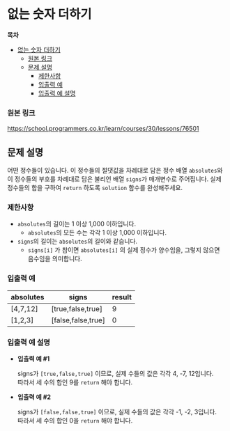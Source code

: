 # 없는 숫자 더하기

**목차**

- [없는 숫자 더하기](#없는-숫자-더하기)
    - [원본 링크](#원본-링크)
  - [문제 설명](#문제-설명)
    - [제한사항](#제한사항)
    - [입출력 예](#입출력-예)
    - [입출력 예 설명](#입출력-예-설명)

### 원본 링크

https://school.programmers.co.kr/learn/courses/30/lessons/76501

## 문제 설명

어떤 정수들이 있습니다. 이 정수들의 절댓값을 차례대로 담은 정수 배열 `absolutes`와 이 정수들의 부호를 차례대로 담은 불리언 배열 `signs`가 매개변수로 주어집니다. 실제 정수들의 합을 구하여 `return` 하도록 `solution` 함수를 완성해주세요.

### 제한사항

- `absolutes`의 길이는 1 이상 1,000 이하입니다.
  - `absolutes`의 모든 수는 각각 1 이상 1,000 이하입니다.
- `signs`의 길이는 `absolutes`의 길이와 같습니다.
  - `signs[i]` 가 참이면 `absolutes[i]` 의 실제 정수가 양수임을, 그렇지 않으면 음수임을 의미합니다.

### 입출력 예

| absolutes | signs              | result |
| --------- | ------------------ | ------ |
| [4,7,12]  | [true,false,true]  | 9      |
| [1,2,3]   | [false,false,true] | 0      |

### 입출력 예 설명

- **입출력 예 #1**

  signs가 `[true,false,true]` 이므로, 실제 수들의 값은 각각 4, -7, 12입니다.  
  따라서 세 수의 합인 9를 `return` 해야 합니다.

- **입출력 예 #2**

  signs가 `[false,false,true]` 이므로, 실제 수들의 값은 각각 -1, -2, 3입니다.  
  따라서 세 수의 합인 0을 `return` 해야 합니다.
